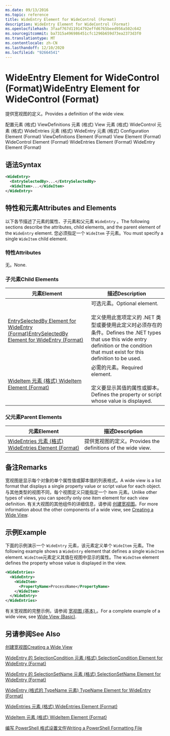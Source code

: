 ```yaml
---
ms.date: 09/13/2016
ms.topic: reference
title: WideEntry Element for WideControl (Format)
description: WideEntry Element for WideControl (Format)
ms.openlocfilehash: 3faaf767d11914792effd6765beed956a502c642
ms.sourcegitcommit: ba7315a496986451cfc1296b659d73ea2373d3f0
ms.translationtype: MT
ms.contentlocale: zh-CN
ms.lasthandoff: 12/10/2020
ms.locfileid: "92664541"
---
```

# <a name="wideentry-element-for-widecontrol-format"></a><span data-ttu-id="efb02-103">WideEntry Element for WideControl (Format)</span><span class="sxs-lookup"><span data-stu-id="efb02-103">WideEntry Element for WideControl (Format)</span></span>

<span data-ttu-id="efb02-104">提供宽视图的定义。</span><span class="sxs-lookup"><span data-stu-id="efb02-104">Provides a definition of the wide view.</span></span>

<span data-ttu-id="efb02-105">配置元素 (格式) ViewDefinitions 元素 (格式) View 元素 (格式) WideControl 元素 (格式) WideEntries 元素 (格式) WideEntry 元素 (格式) </span><span class="sxs-lookup"><span data-stu-id="efb02-105">Configuration Element (Format) ViewDefinitions Element (Format) View Element (Format) WideControl Element (Format) WideEntries Element (Format) WideEntry Element (Format)</span></span>

## <a name="syntax"></a><span data-ttu-id="efb02-106">语法</span><span class="sxs-lookup"><span data-stu-id="efb02-106">Syntax</span></span>

```xml
<WideEntry>
  <EntrySelectedBy>...</EntrySelectedBy>
  <WideItem>...</WideItem>
</WideEntry>
```

## <a name="attributes-and-elements"></a><span data-ttu-id="efb02-107">特性和元素</span><span class="sxs-lookup"><span data-stu-id="efb02-107">Attributes and Elements</span></span>

<span data-ttu-id="efb02-108">以下各节描述了元素的属性、子元素和父元素 `WideEntry` 。</span><span class="sxs-lookup"><span data-stu-id="efb02-108">The following sections describe the attributes, child elements, and the parent element of the `WideEntry` element.</span></span> <span data-ttu-id="efb02-109">您必须指定一个 `WideItem` 子元素。</span><span class="sxs-lookup"><span data-stu-id="efb02-109">You must specify a single `WideItem` child element.</span></span>

### <a name="attributes"></a><span data-ttu-id="efb02-110">特性</span><span class="sxs-lookup"><span data-stu-id="efb02-110">Attributes</span></span>

<span data-ttu-id="efb02-111">无。</span><span class="sxs-lookup"><span data-stu-id="efb02-111">None.</span></span>

### <a name="child-elements"></a><span data-ttu-id="efb02-112">子元素</span><span class="sxs-lookup"><span data-stu-id="efb02-112">Child Elements</span></span>

|<span data-ttu-id="efb02-113">元素</span><span class="sxs-lookup"><span data-stu-id="efb02-113">Element</span></span>|<span data-ttu-id="efb02-114">描述</span><span class="sxs-lookup"><span data-stu-id="efb02-114">Description</span></span>|
|-------------|-----------------|
|[<span data-ttu-id="efb02-115">EntrySelectedBy Element for WideEntry (Format)</span><span class="sxs-lookup"><span data-stu-id="efb02-115">EntrySelectedBy Element for WideEntry (Format)</span></span>](./entryselectedby-element-for-wideentry-format.md)|<span data-ttu-id="efb02-116">可选元素。</span><span class="sxs-lookup"><span data-stu-id="efb02-116">Optional element.</span></span><br /><br /> <span data-ttu-id="efb02-117">定义使用此宽项定义的 .NET 类型或要使用此定义时必须存在的条件。</span><span class="sxs-lookup"><span data-stu-id="efb02-117">Defines the .NET types that use this wide entry definition or the condition that must exist for this definition to be used.</span></span>|
|[<span data-ttu-id="efb02-118">WideItem 元素 (格式) </span><span class="sxs-lookup"><span data-stu-id="efb02-118">WideItem Element (Format)</span></span>](./wideitem-element-for-widecontrol-format.md)|<span data-ttu-id="efb02-119">必需的元素。</span><span class="sxs-lookup"><span data-stu-id="efb02-119">Required element.</span></span><br /><br /> <span data-ttu-id="efb02-120">定义要显示其值的属性或脚本。</span><span class="sxs-lookup"><span data-stu-id="efb02-120">Defines the property or script whose value is displayed.</span></span>|

### <a name="parent-elements"></a><span data-ttu-id="efb02-121">父元素</span><span class="sxs-lookup"><span data-stu-id="efb02-121">Parent Elements</span></span>

|<span data-ttu-id="efb02-122">元素</span><span class="sxs-lookup"><span data-stu-id="efb02-122">Element</span></span>|<span data-ttu-id="efb02-123">描述</span><span class="sxs-lookup"><span data-stu-id="efb02-123">Description</span></span>|
|-------------|-----------------|
|[<span data-ttu-id="efb02-124">WideEntries 元素 (格式) </span><span class="sxs-lookup"><span data-stu-id="efb02-124">WideEntries Element (Format)</span></span>](./wideentries-element-for-widecontrol-format.md)|<span data-ttu-id="efb02-125">提供宽视图的定义。</span><span class="sxs-lookup"><span data-stu-id="efb02-125">Provides the definitions of the wide view.</span></span>|

## <a name="remarks"></a><span data-ttu-id="efb02-126">备注</span><span class="sxs-lookup"><span data-stu-id="efb02-126">Remarks</span></span>

<span data-ttu-id="efb02-127">宽视图是显示每个对象的单个属性值或脚本值的列表格式。</span><span class="sxs-lookup"><span data-stu-id="efb02-127">A wide view is a list format that displays a single property value or script value for each object.</span></span> <span data-ttu-id="efb02-128">与其他类型的视图不同，每个视图定义只能指定一个 item 元素。</span><span class="sxs-lookup"><span data-stu-id="efb02-128">Unlike other types of views, you can specify only one item element for each view definition.</span></span> <span data-ttu-id="efb02-129">有关大视图的其他组件的详细信息，请参阅 [创建宽视图](./creating-a-wide-view.md)。</span><span class="sxs-lookup"><span data-stu-id="efb02-129">For more information about the other components of a wide view, see [Creating a Wide View](./creating-a-wide-view.md).</span></span>

## <a name="example"></a><span data-ttu-id="efb02-130">示例</span><span class="sxs-lookup"><span data-stu-id="efb02-130">Example</span></span>

<span data-ttu-id="efb02-131">下面的示例演示一个 `WideEntry` 元素，该元素定义单个 `WideItem` 元素。</span><span class="sxs-lookup"><span data-stu-id="efb02-131">The following example shows a `WideEntry` element that defines a single `WideItem` element.</span></span> <span data-ttu-id="efb02-132">`WideItem`元素定义其值在视图中显示的属性。</span><span class="sxs-lookup"><span data-stu-id="efb02-132">The `WideItem` element defines the property whose value is displayed in the view.</span></span>

```xml
<WideEntries>
  <WideEntry>
    <WideItem>
      <PropertyName>ProcessName</PropertyName>
    </WideItem>
  </WideEntry>
</WideEntries>

```

<span data-ttu-id="efb02-133">有关宽视图的完整示例，请参阅 [宽视图 (基本) ](./wide-view-basic.md)。</span><span class="sxs-lookup"><span data-stu-id="efb02-133">For a complete example of a wide view, see [Wide View (Basic)](./wide-view-basic.md).</span></span>

## <a name="see-also"></a><span data-ttu-id="efb02-134">另请参阅</span><span class="sxs-lookup"><span data-stu-id="efb02-134">See Also</span></span>

[<span data-ttu-id="efb02-135">创建宽视图</span><span class="sxs-lookup"><span data-stu-id="efb02-135">Creating a Wide View</span></span>](./creating-a-wide-view.md)

[<span data-ttu-id="efb02-136">WideEntry 的 SelectionCondition 元素 (格式) </span><span class="sxs-lookup"><span data-stu-id="efb02-136">SelectionCondition Element for WideEntry (Format)</span></span>](./selectioncondition-element-for-entryselectedby-for-widecontrol-format.md)

[<span data-ttu-id="efb02-137">WideEntry 的 SelectionSetName 元素 (格式) </span><span class="sxs-lookup"><span data-stu-id="efb02-137">SelectionSetName Element for WideEntry (Format)</span></span>](./selectionsetname-element-for-entryselectedby-for-widecontrol-format.md)

[<span data-ttu-id="efb02-138">WideEntry (格式的 TypeName 元素) </span><span class="sxs-lookup"><span data-stu-id="efb02-138">TypeName Element for WideEntry (Format)</span></span>](./typename-element-for-entryselectedby-for-wideentry-format.md)

[<span data-ttu-id="efb02-139">WideEntries 元素 (格式) </span><span class="sxs-lookup"><span data-stu-id="efb02-139">WideEntries Element (Format)</span></span>](./wideentries-element-for-widecontrol-format.md)

[<span data-ttu-id="efb02-140">WideItem 元素 (格式) </span><span class="sxs-lookup"><span data-stu-id="efb02-140">WideItem Element (Format)</span></span>](./wideitem-element-for-widecontrol-format.md)

[<span data-ttu-id="efb02-141">编写 PowerShell 格式设置文件</span><span class="sxs-lookup"><span data-stu-id="efb02-141">Writing a PowerShell Formatting File</span></span>](./writing-a-powershell-formatting-file.md)
